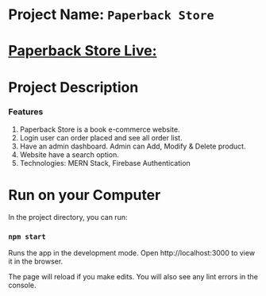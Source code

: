 # Project Name: `Paperback Store`

# [Paperback Store Live: ](https://book-shop-a75e5.web.app/)

# Project Description

### Features

1. Paperback Store is a book e-commerce website.
2. Login user can order placed and see all order list.
3. Have an admin dashboard. Admin can Add, Modify & Delete product.
4. Website have a search option.
5. Technologies: MERN Stack, Firebase Authentication

# Run on your Computer

In the project directory, you can run:

### `npm start`

Runs the app in the development mode.
Open http://localhost:3000 to view it in the browser.

The page will reload if you make edits.
You will also see any lint errors in the console.
